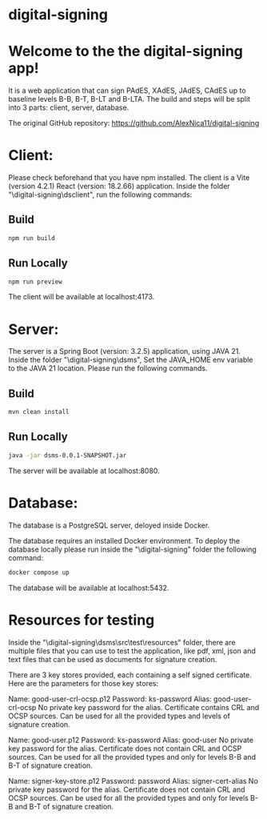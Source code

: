 # digital-signing

# Welcome to the the digital-signing app!

It is a web application that can sign PAdES, XAdES, JAdES, CAdES up to baseline levels B-B, B-T, B-LT and B-LTA.
The build and steps will be split into 3 parts: client, server, database.

The original GitHub repository: https://github.com/AlexNica11/digital-signing

# Client:

Please check beforehand that you have npm installed.
The client is a Vite (version 4.2.1) React (version: 18.2.66) application.
Inside the folder "\digital-signing\dsclient", run the following commands:

## Build

```bash
npm run build
```

## Run Locally

```bash
npm run preview
```
The client will be available at localhost:4173.

# Server:

The server is a Spring Boot (version: 3.2.5) application, using JAVA 21.
Inside the folder "\digital-signing\dsms",
Set the JAVA_HOME env variable to the JAVA 21 location.
Please run the following commands.

## Build

```bash
mvn clean install
```

## Run Locally

```bash
java -jar dsms-0.0.1-SNAPSHOT.jar
```
The server will be available at localhost:8080.


# Database:

The database is a PostgreSQL server, deloyed inside Docker.

The database requires an installed Docker environment.
To deploy the database locally please run inside the "\digital-signing" folder the following command:

```bash
docker compose up
```
The database will be available at localhost:5432.


# Resources for testing

Inside the "\digital-signing\dsms\src\test\resources" folder, there are multiple files that you can use to test the application, like pdf, xml, json and text files that can be used as documents for signature creation.

There are 3 key stores provided, each containing a self signed certificate.
Here are the parameters for those key stores:

Name: good-user-crl-ocsp.p12
Password: ks-password
Alias: good-user-crl-ocsp
No private key password for the alias. 
Certificate contains CRL and OCSP sources. Can be used for all the provided types and levels of signature creation.

Name: good-user.p12
Password: ks-password
Alias: good-user
No private key password for the alias.
Certificate does not contain CRL and OCSP sources. Can be used for all the provided types and only for levels B-B and B-T of signature creation.

Name: signer-key-store.p12
Password: password
Alias: signer-cert-alias
No private key password for the alias.
Certificate does not contain CRL and OCSP sources. Can be used for all the provided types and only for levels B-B and B-T of signature creation.